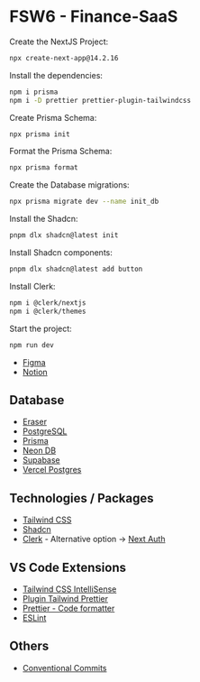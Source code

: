 # FSW6 - Finance-SaaS

Create the NextJS Project:

```sh
npx create-next-app@14.2.16
```

Install the dependencies:

```sh
npm i prisma
npm i -D prettier prettier-plugin-tailwindcss
```

Create Prisma Schema:

```sh
npx prisma init
```

Format the Prisma Schema:

```sh
npx prisma format
```

Create the Database migrations:

```sh
npx prisma migrate dev --name init_db
```

Install the Shadcn:

```sh
pnpm dlx shadcn@latest init
```

Install Shadcn components:

```sh
pnpm dlx shadcn@latest add button

```

Install Clerk:

```sh
npm i @clerk/nextjs
npm i @clerk/themes
```

Start the project:

```sh
npm run dev
```

- [Figma](https://www.figma.com/design/AotbJaT5gvfQUJBH599qEZ/FSW-Finance?node-id=264-1627&node-type=canvas&t=3IKgbF89QuNx8l56-0)
- [Notion](https://narrow-beach-a00.notion.site/Full-Stack-Week-6-0-Guia-do-Evento-f29407dc306545eaa3c803d29e148358)

## Database

- [Eraser](https://app.eraser.io/workspace/pCPA6mfY0Xq6Gxd306VC)
- [PostgreSQL](https://www.postgresql.org/)
- [Prisma](https://www.prisma.io/)
- [Neon DB](https://neon.tech/)
- [Supabase](https://supabase.com/)
- [Vercel Postgres](https://vercel.com/docs/storage/vercel-postgres)

## Technologies / Packages

- [Tailwind CSS](https://tailwindcss.com/)
- [Shadcn](https://ui.shadcn.com/)
- [Clerk](https://clerk.com/) - Alternative option -> [Next Auth](https://next-auth.js.org/)

## VS Code Extensions

- [Tailwind CSS IntelliSense](https://marketplace.visualstudio.com/items?itemName=bradlc.vscode-tailwindcss)
- [Plugin Tailwind Prettier](https://tailwindcss.com/blog/automatic-class-sorting-with-prettier)
- [Prettier - Code formatter](https://marketplace.visualstudio.com/items?itemName=esbenp.prettier-vscode)
- [ESLint](https://marketplace.visualstudio.com/items?itemName=dbaeumer.vscode-eslint)

## Others

- [Conventional Commits](https://www.conventionalcommits.org/en/v1.0.0/)
